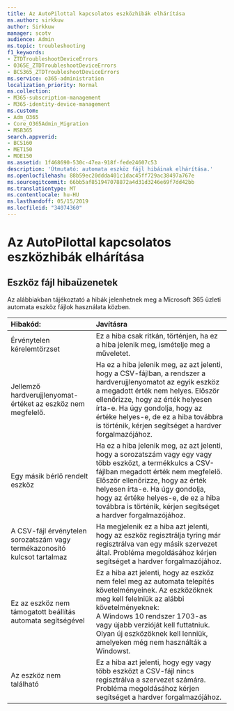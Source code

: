 ```yaml
---
title: Az AutoPilottal kapcsolatos eszközhibák elhárítása
ms.author: sirkkuw
author: Sirkkuw
manager: scotv
audience: Admin
ms.topic: troubleshooting
f1_keywords:
- ZTDTroubleshootDeviceErrors
- O365E_ZTDTroubleshootDeviceErrors
- BCS365_ZTDTroubleshootDeviceErrors
ms.service: o365-administration
localization_priority: Normal
ms.collection:
- M365-subscription-management
- M365-identity-device-management
ms.custom:
- Adm_O365
- Core_O365Admin_Migration
- MSB365
search.appverid:
- BCS160
- MET150
- MOE150
ms.assetid: 1f468690-530c-47ea-918f-fede24607c53
description: 'Útmutató: automata eszköz fájl hibáinak elhárítása.'
ms.openlocfilehash: 88b59ec20ddda401c1dac45ff729ac38497a767e
ms.sourcegitcommit: 66bb5af851947078872a4d31d3246e69f7dd42bb
ms.translationtype: MT
ms.contentlocale: hu-HU
ms.lasthandoff: 05/15/2019
ms.locfileid: "34074360"
---
```

# <a name="troubleshoot-autopilot-device-errors"></a>Az AutoPilottal kapcsolatos eszközhibák elhárítása

## <a name="device-file-error-messages"></a>Eszköz fájl hibaüzenetek

Az alábbiakban tájékoztató a hibák jelenhetnek meg a Microsoft 365 üzleti automata eszköz fájlok használata közben. 
  
|**Hibakód:**|**Javításra**|
|:-----|:-----|
|Érvénytelen kérelemtörzset  <br/> |Ez a hiba csak ritkán, történjen, ha ez a hiba jelenik meg, ismételje meg a műveletet.  <br/> |
|Jellemző hardverujjlenyomat-értéket az eszköz nem megfelelő.  <br/> |Ha ez a hiba jelenik meg, az azt jelenti, hogy a CSV-fájlban, a rendszer a hardverujjlenyomatot az egyik eszköz a megadott érték nem helyes. Először ellenőrizze, hogy az érték helyesen írta-e. Ha úgy gondolja, hogy az értéke helyes-e, de ez a hiba továbbra is történik, kérjen segítséget a hardver forgalmazójához.  <br/> |
|Egy másik bérlő rendelt eszköz  <br/> |Ha ez a hiba jelenik meg, az azt jelenti, hogy a sorozatszám vagy egy vagy több eszközt, a termékkulcs a CSV-fájlban megadott érték nem megfelelő. Először ellenőrizze, hogy az érték helyesen írta-e. Ha úgy gondolja, hogy az értéke helyes-e, de ez a hiba továbbra is történik, kérjen segítséget a hardver forgalmazójához.  <br/> |
|A CSV-fájl érvénytelen sorozatszám vagy termékazonosító kulcsot tartalmaz  <br/> |Ha megjelenik ez a hiba azt jelenti, hogy az eszköz regisztrálja tyring már regisztrálva van egy másik szervezet által. Probléma megoldásához kérjen segítséget a hardver forgalmazójához.  <br/> |
|Ez az eszköz nem támogatott beállítás automata segítségével  <br/> | Ez a hiba azt jelenti, hogy az eszköz nem felel meg az automata telepítés követelményeinek. Az eszközöknek meg kell felelniük az alábbi követelményeknek:  <br/>  A Windows 10 rendszer 1703-as vagy újabb verzióját kell futtatniuk.  <br/>  Olyan új eszközöknek kell lenniük, amelyeken még nem használták a Windowst.  <br/> |
|Az eszköz nem található  <br/> |Ez a hiba azt jelenti, hogy egy vagy több eszközt a CSV-fájl nincs regisztrálva a szervezet számára. Probléma megoldásához kérjen segítséget a hardver forgalmazójához.  <br/> |
   
